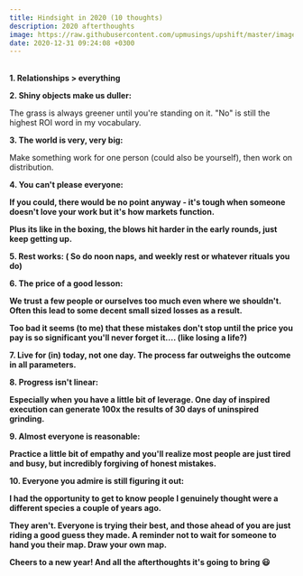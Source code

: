 ```yaml
---
title: Hindsight in 2020 (10 thoughts)
description: 2020 afterthoughts
image: https://raw.githubusercontent.com/upmusings/upshift/master/images/onions.jpg
date: 2020-12-31 09:24:08 +0300
---
```

<!-- more -->
<br>
<b>1. Relationships > everything</b>

<b>2. Shiny objects make us duller:</b>

The grass is always greener until you're standing on it. "No" is still the highest ROI word in my vocabulary.

<b>3. The world is very, very big:</b>

Make something work for one person (could also be yourself), then work on distribution.

<b>4. You can't please everyone:

If you could, there would be no point anyway - it's tough when someone doesn't love your work but it's how markets function. 

Plus its like in the boxing, the blows hit harder in the early rounds, just keep getting up.


<b>5. Rest works: ( So do noon naps, and weekly rest or whatever rituals you do)

<b>6. The price of a good lesson:

We trust a few people or ourselves too much even where we shouldn't. Often this lead to some decent small sized losses as a result.

Too bad it seems (to me) that these mistakes don't stop until the price you pay is so significant you'll never forget it.... (like losing a life?)

<b>7. Live for (in) today, not one day. The process far outweighs the outcome in all parameters.

<b>8. Progress isn't linear:

Especially when you have a little bit of leverage. One day of inspired execution can generate 100x the results of 30 days of uninspired grinding.

<b>9. Almost everyone is reasonable: 

Practice a little bit of empathy and you'll realize most people are just tired and busy, but incredibly forgiving of honest mistakes.


<b>10. Everyone you admire is still figuring it out: 

I had the opportunity to get to know people I genuinely thought were a different species a couple of years ago. 

They aren't. Everyone is trying their best, and those ahead of you are just riding a good guess they made. A reminder not to wait for someone to hand you their map.  Draw your own map.



Cheers to a new year! 
And all the afterthoughts it's going to bring 😃
